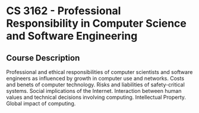 # CS 3162 - Professional Responsibility in Computer Science and Software Engineering

## Course Description
Professional and ethical responsibilities of computer scientists and software engineers as influenced by growth in computer use and networks. Costs and benets of computer technology. Risks and liabilities of safety-critical systems. Social implications of the Internet. Interaction between human values and technical decisions involving computing. Intellectual Property. Global impact of computing.